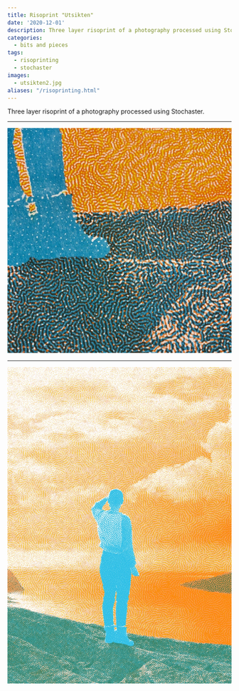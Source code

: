 ```yaml
---
title: Risoprint "Utsikten"
date: '2020-12-01'
description: Three layer risoprint of a photography processed using Stochaster.
categories: 
  - bits and pieces
tags:
  - risoprinting
  - stochaster
images:
  - utsikten2.jpg
aliases: "/risoprinting.html"
---
```


Three layer risoprint of a photography processed using Stochaster.


---

![A close up of the finished risoprint](utsikten1.jpg)

---

![Digital draft of the risoprint](utsikten2.jpg)
